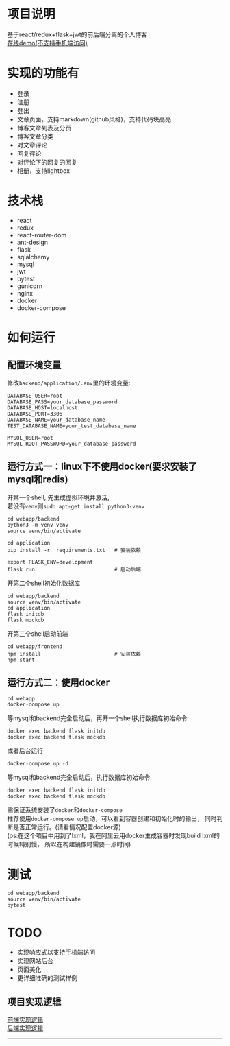 # 项目说明
基于react/redux+flask+jwt的前后端分离的个人博客  
[在线demo(不支持手机端访问)](http://47.103.14.157/)

# 实现的功能有
- 登录
- 注册
- 登出
- 文章页面，支持markdown(github风格)，支持代码块高亮
- 博客文章列表及分页
- 博客文章分类
- 对文章评论
- 回复评论
- 对评论下的回复的回复
- 相册，支持lightbox

# 技术栈
- react
- redux
- react-router-dom
- ant-design
- flask
- sqlalchemy
- mysql
- jwt
- pytest
- gunicorn
- nginx
- docker
- docker-compose

# 如何运行

## 配置环境变量
修改`backend/application/.env`里的环境变量:
```shell script
DATABASE_USER=root
DATABASE_PASS=your_database_password
DATABASE_HOST=localhost
DATABASE_PORT=3306
DATABASE_NAME=your_database_name
TEST_DATABASE_NAME=your_test_database_name

MYSQL_USER=root
MYSQL_ROOT_PASSWORD=your_database_password
```


## 运行方式一：linux下不使用docker(要求安装了mysql和redis)
开第一个shell, 先生成虚拟环境并激活,   
若没有`venv`则`sudo apt-get install python3-venv`   
```shell script
cd webapp/backend
python3 -m venv venv  
source venv/bin/activate

cd application
pip install -r  requirements.txt   # 安装依赖

export FLASK_ENV=development
flask run                          # 启动后端
```

开第二个shell初始化数据库
```shell script
cd webapp/backend
source venv/bin/activate
cd application
flask initdb
flask mockdb
```

开第三个shell启动前端
```shell script
cd webapp/frontend
npm install                        # 安装依赖
npm start
```

## 运行方式二：使用docker
```shell script
cd webapp
docker-compose up 
```
等mysql和backend完全启动后，再开一个shell执行数据库初始命令
```shell script
docker exec backend flask initdb
docker exec backend flask mockdb
```


或者后台运行
```shell script
docker-compose up -d
```
等mysql和backend完全启动后，执行数据库初始命令
```shell script
docker exec backend flask initdb
docker exec backend flask mockdb
```

需保证系统安装了`docker`和`docker-compose`  
推荐使用`docker-compose up`启动，可以看到容器创建和初始化时的输出，
同时判断是否正常运行。(请看情况配置docker源)  
(ps:在这个项目中用到了lxml，我在阿里云用docker生成容器时发现build lxml的时候特别慢，
所以在构建镜像时需要一点时间)

# 测试
```shell script
cd webapp/backend
source venv/bin/activate
pytest
```

# TODO
- 实现响应式以支持手机端访问
- 实现网站后台
- 页面美化
- 更详细准确的测试样例

## 项目实现逻辑
[前端实现逻辑](frontend/README.md)  
[后端实现逻辑](backend/README.md)

------



